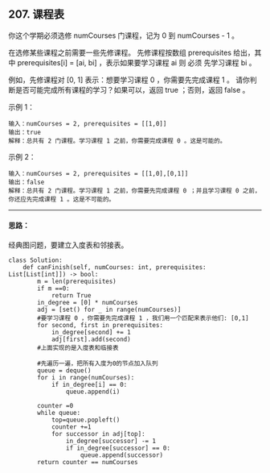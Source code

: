 ## 207. 课程表
你这个学期必须选修 numCourses 门课程，记为 0 到 numCourses - 1 。

在选修某些课程之前需要一些先修课程。 先修课程按数组 prerequisites 给出，其中 prerequisites[i] = [ai, bi] ，表示如果要学习课程 ai 则 必须 先学习课程  bi 。

例如，先修课程对 [0, 1] 表示：想要学习课程 0 ，你需要先完成课程 1 。
请你判断是否可能完成所有课程的学习？如果可以，返回 true ；否则，返回 false 。

 

示例 1：
```
输入：numCourses = 2, prerequisites = [[1,0]]
输出：true
解释：总共有 2 门课程。学习课程 1 之前，你需要完成课程 0 。这是可能的。
```
示例 2：
```
输入：numCourses = 2, prerequisites = [[1,0],[0,1]]
输出：false
解释：总共有 2 门课程。学习课程 1 之前，你需要先完成​课程 0 ；并且学习课程 0 之前，你还应先完成课程 1 。这是不可能的。
```
***
#### 思路：
经典图问题，要建立入度表和邻接表。

```
class Solution:
    def canFinish(self, numCourses: int, prerequisites: List[List[int]]) -> bool:
        m = len(prerequisites)
        if m ==0:
            return True
        in_degree = [0] * numCourses
        adj = [set() for _ in range(numCourses)]
        #要学习课程 0 ，你需要先完成课程 1 ，我们用一个匹配来表示他们: [0,1]
        for second, first in prerequisites:
            in_degree[second] += 1
            adj[first].add(second)
        #上面实现的是入度表和临接表

        #先遍历一遍，把所有入度为0的节点加入队列
        queue = deque()
        for i in range(numCourses):
            if in_degree[i] == 0:
                queue.append(i)
        
        counter =0
        while queue:
            top=queue.popleft()
            counter +=1
            for successor in adj[top]:
                in_degree[successor] -= 1
                if in_degree[successor] == 0:
                    queue.append(successor)
        return counter == numCourses
```